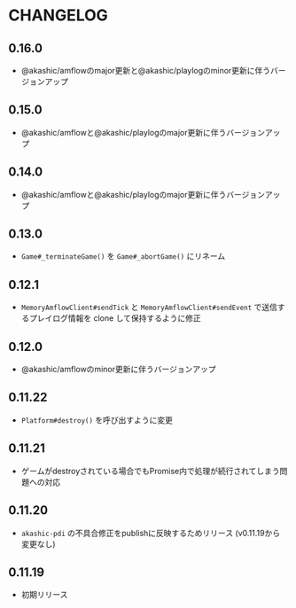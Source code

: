 # CHANGELOG

## 0.16.0
* @akashic/amflowのmajor更新と@akashic/playlogのminor更新に伴うバージョンアップ

## 0.15.0
* @akashic/amflowと@akashic/playlogのmajor更新に伴うバージョンアップ

## 0.14.0
* @akashic/amflowと@akashic/playlogのmajor更新に伴うバージョンアップ

## 0.13.0
* `Game#_terminateGame()` を `Game#_abortGame()` にリネーム

## 0.12.1
* `MemoryAmflowClient#sendTick` と `MemoryAmflowClient#sendEvent` で送信するプレイログ情報を clone して保持するように修正

## 0.12.0
* @akashic/amflowのminor更新に伴うバージョンアップ

## 0.11.22
* `Platform#destroy()` を呼び出すように変更

## 0.11.21
* ゲームがdestroyされている場合でもPromise内で処理が続行されてしまう問題への対応

## 0.11.20
* `akashic-pdi` の不具合修正をpublishに反映するためリリース (v0.11.19から変更なし)

## 0.11.19
* 初期リリース
